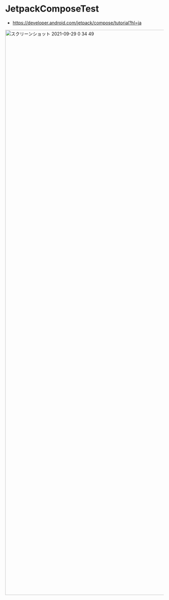 # JetpackComposeTest

- https://developer.android.com/jetpack/compose/tutorial?hl=ja

<img width="1792" alt="スクリーンショット 2021-09-29 0 34 49" src="https://user-images.githubusercontent.com/7846521/135119105-80734271-a751-402f-8dd9-a9b471d6e67a.png">
